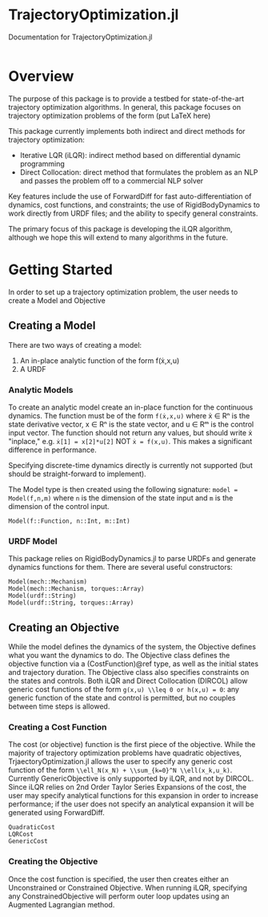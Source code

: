 # TrajectoryOptimization.jl

Documentation for TrajectoryOptimization.jl

```@contents
```

# Overview
The purpose of this package is to provide a testbed for state-of-the-art trajectory optimization algorithms. In general, this package focuses on trajectory optimization problems of the form
(put LaTeX here)

This package currently implements both indirect and direct methods for trajectory optimization:
* Iterative LQR (iLQR): indirect method based on differential dynamic programming
* Direct Collocation: direct method that formulates the problem as an NLP and passes the problem off to a commercial NLP solver

Key features include the use of ForwardDiff for fast auto-differentiation of dynamics, cost functions, and constraints; the use of RigidBodyDynamics to work directly from URDF files; and the ability to specify general constraints. 

The primary focus of this package is developing the iLQR algorithm, although we hope this will extend to many algorithms in the future.


# Getting Started
In order to set up a trajectory optimization problem, the user needs to create a Model and Objective

## Creating a Model
There are two ways of creating a model:
1) An in-place analytic function of the form f(ẋ,x,u)
2) A URDF

### Analytic Models
To create an analytic model create an in-place function for the continuous dynamics. The function must be of the form
`f(ẋ,x,u)`
where ẋ ∈ Rⁿ is the state derivative vector, x ∈ Rⁿ is the state vector, and u ∈ Rᵐ is the control input vector. The function should not return any values, but should write ẋ "inplace," e.g. `ẋ[1] = x[2]*u[2]` NOT `ẋ = f(x,u)`. This makes a significant difference in performance.

Specifying discrete-time dynamics directly is currently not supported (but should be straight-forward to implement).

The Model type is then created using the following signature:
`model = Model(f,n,m)` where `n` is the dimension of the state input and `m` is the dimension of the control input.

```@docs
Model(f::Function, n::Int, m::Int)
```

### URDF Model
This package relies on RigidBodyDynamics.jl to parse URDFs and generate dynamics functions for them. There are several useful constructors:

```@docs
Model(mech::Mechanism)
Model(mech::Mechanism, torques::Array)
Model(urdf::String)
Model(urdf::String, torques::Array)
```

## Creating an Objective
While the model defines the dynamics of the system, the Objective defines what you want the dynamics to do. The Objective class defines the objective function via a (CostFunction)@ref type, as well as the initial states and trajectory duration. The Objective class also specifies constraints on the states and controls. Both iLQR and Direct Collocation (DIRCOL) allow generic cost functions of the form ``g(x,u) \\leq 0 or h(x,u) = 0``: any generic function of the state and control is permitted, but no couples between time steps is allowed.

### Creating a Cost Function
The cost (or objective) function is the first piece of the objective. While the majority of trajectory optimization problems have quadratic objectives, TrjaectoryOptimization.jl allows the user to specify any generic cost function of the form ``\\ell_N(x_N) + \\sum_{k=0}^N \\ell(x_k,u_k)``. Currently GenericObjective is only supported by iLQR, and not by DIRCOL. Since iLQR relies on 2nd Order Taylor Series Expansions of the cost, the user may specify analytical functions for this expansion in order to increase performance; if the user does not specify an analytical expansion it will be generated using ForwardDiff.

```@docs
QuadraticCost
LQRCost
GenericCost
```

### Creating the Objective
Once the cost function is specified, the user then creates either an Unconstrained or Constrained Objective. When running iLQR, specifying any ConstrainedObjective will perform outer loop updates using an Augmented Lagrangian method.
